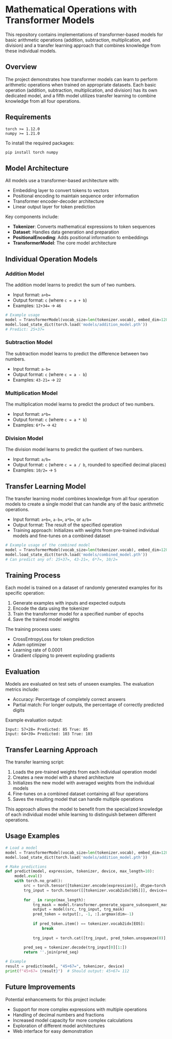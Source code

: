 # Mathematical Operations with Transformer Models

This repository contains implementations of transformer-based models for basic arithmetic operations (addition, subtraction, multiplication, and division) and a transfer learning approach that combines knowledge from these individual models.

## Overview

The project demonstrates how transformer models can learn to perform arithmetic operations when trained on appropriate datasets. Each basic operation (addition, subtraction, multiplication, and division) has its own dedicated model, and a fifth model utilizes transfer learning to combine knowledge from all four operations.

## Requirements

```
torch >= 1.12.0
numpy >= 1.21.0
```

To install the required packages:
```bash
pip install torch numpy
```

## Model Architecture

All models use a transformer-based architecture with:
- Embedding layer to convert tokens to vectors
- Positional encoding to maintain sequence order information
- Transformer encoder-decoder architecture
- Linear output layer for token prediction

Key components include:
- **Tokenizer**: Converts mathematical expressions to token sequences
- **Dataset**: Handles data generation and preparation
- **PositionalEncoding**: Adds positional information to embeddings
- **TransformerModel**: The core model architecture

## Individual Operation Models

### Addition Model

The addition model learns to predict the sum of two numbers.

- Input format: `a+b=`
- Output format: `c` (where `c = a + b`)
- Examples: `12+34=` → `46`

```python
# Example usage
model = TransformerModel(vocab_size=len(tokenizer.vocab), embed_dim=128, num_heads=4)
model.load_state_dict(torch.load('models/addition_model.pth'))
# Predict: 25+37=
```

### Subtraction Model

The subtraction model learns to predict the difference between two numbers.

- Input format: `a-b=`
- Output format: `c` (where `c = a - b`)
- Examples: `43-21=` → `22`

### Multiplication Model

The multiplication model learns to predict the product of two numbers.

- Input format: `a*b=`
- Output format: `c` (where `c = a * b`)
- Examples: `6*7=` → `42`

### Division Model

The division model learns to predict the quotient of two numbers.

- Input format: `a/b=`
- Output format: `c` (where `c = a / b`, rounded to specified decimal places)
- Examples: `10/2=` → `5`

## Transfer Learning Model

The transfer learning model combines knowledge from all four operation models to create a single model that can handle any of the basic arithmetic operations.

- Input format: `a+b=`, `a-b=`, `a*b=`, or `a/b=`
- Output format: The result of the specified operation
- Training approach: Initializes with weights from pre-trained individual models and fine-tunes on a combined dataset

```python
# Example usage of the combined model
model = TransformerModel(vocab_size=len(tokenizer.vocab), embed_dim=128, num_heads=4)
model.load_state_dict(torch.load('models/combined_model.pth'))
# Can predict any of: 25+37=, 43-21=, 6*7=, 10/2=
```

## Training Process

Each model is trained on a dataset of randomly generated examples for its specific operation:

1. Generate examples with inputs and expected outputs
2. Encode the data using the tokenizer
3. Train the transformer model for a specified number of epochs
4. Save the trained model weights

The training process uses:
- CrossEntropyLoss for token prediction
- Adam optimizer
- Learning rate of 0.0001
- Gradient clipping to prevent exploding gradients

## Evaluation

Models are evaluated on test sets of unseen examples. The evaluation metrics include:
- Accuracy: Percentage of completely correct answers
- Partial match: For longer outputs, the percentage of correctly predicted digits

Example evaluation output:
```
Input: 57+28= Predicted: 85 True: 85
Input: 64+39= Predicted: 103 True: 103
```

## Transfer Learning Approach

The transfer learning script:
1. Loads the pre-trained weights from each individual operation model
2. Creates a new model with a shared architecture
3. Initializes the new model with averaged weights from the individual models
4. Fine-tunes on a combined dataset containing all four operations
5. Saves the resulting model that can handle multiple operations

This approach allows the model to benefit from the specialized knowledge of each individual model while learning to distinguish between different operations.

## Usage Examples

```python
# Load a model
model = TransformerModel(vocab_size=len(tokenizer.vocab), embed_dim=128, num_heads=4).to(device)
model.load_state_dict(torch.load('models/addition_model.pth'))

# Make predictions
def predict(model, expression, tokenizer, device, max_length=10):
    model.eval()
    with torch.no_grad():
        src = torch.tensor([tokenizer.encode(expression)], dtype=torch.long).to(device)
        trg_input = torch.tensor([[tokenizer.vocab2idx[SOS]]], device=device)
        
        for _ in range(max_length):
            trg_mask = model.transformer.generate_square_subsequent_mask(trg_input.size(1)).to(device)
            output = model(src, trg_input, trg_mask)
            pred_token = output[:, -1, :].argmax(dim=-1)
            
            if pred_token.item() == tokenizer.vocab2idx[EOS]:
                break
                
            trg_input = torch.cat([trg_input, pred_token.unsqueeze(0)], dim=1)
        
        pred_seq = tokenizer.decode(trg_input[0][1:])
        return ''.join(pred_seq)

# Example
result = predict(model, "45+67=", tokenizer, device)
print(f"45+67= {result}")  # Should output: 45+67= 112
```

## Future Improvements

Potential enhancements for this project include:
- Support for more complex expressions with multiple operations
- Handling of decimal numbers and fractions
- Increased model capacity for more complex calculations
- Exploration of different model architectures
- Web interface for easy demonstration
